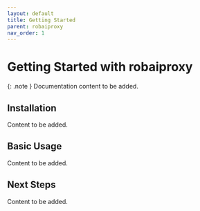 ```yaml
---
layout: default
title: Getting Started
parent: robaiproxy
nav_order: 1
---
```


# Getting Started with robaiproxy

{: .note }
Documentation content to be added.

## Installation

Content to be added.

## Basic Usage

Content to be added.

## Next Steps

Content to be added.
